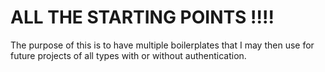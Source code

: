 # ALL THE STARTING POINTS !!!!

The purpose of this is to have multiple boilerplates that I may then use for future projects of all types with or without authentication. 

